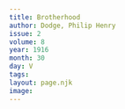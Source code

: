 ```yaml
---
title: Brotherhood
author: Dodge, Philip Henry
issue: 2
volume: 8
year: 1916
month: 30
day: V
tags:
layout: page.njk
image:
---
```

